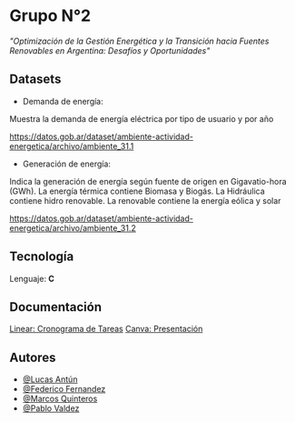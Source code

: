 # Grupo N°2

*"Optimización de la Gestión Energética y la Transición hacia Fuentes Renovables en Argentina: Desafíos y Oportunidades"*

## Datasets

* Demanda de energía:

Muestra la demanda de energía eléctrica por tipo de usuario y por año

https://datos.gob.ar/dataset/ambiente-actividad-energetica/archivo/ambiente_31.1

* Generación de energía:

Indica la generación de energía según fuente de origen en Gigavatio-hora (GWh). La energía térmica contiene Biomasa y Biogás. La Hidráulica contiene hidro renovable. La renovable contiene la energía eólica y solar

https://datos.gob.ar/dataset/ambiente-actividad-energetica/archivo/ambiente_31.2

## Tecnología

Lenguaje: **C** 

## Documentación

[Linear: Cronograma de Tareas](https://linear.app/headwarmers/team/HEA/all)
[Canva: Presentación](https://www.canva.com/design/DAGTpRcvN28/IbuDyQvpIUUmfMv2Di7KOA/edit?utm_content=DAGTpRcvN28&utm_campaign=designshare&utm_medium=link2&utm_source=sharebutton)


## Autores
- [@Lucas Antún](https://github.com/LucasEntropy)
- [@Federico Fernandez](https://github.com/FedeeF)
- [@Marcos Quinteros](https://github.com/Marquilokuras)
- [@Pablo Valdez]()